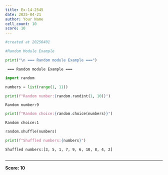 ```yaml
---
title: Ex-14-2545
date: 2025-04-21
author: Your Name
cell_count: 10
score: 10
---
```


```python
#created at 20250401
```


```python
#Random Module Example
```


```python
print("\n === Random module Example ===")
```

    
     === Random module Example ===



```python
import random
```


```python
numbers = list(range(1, 11))
```


```python
print(f"Random number:{random.randint(1, 10)}")
```

    Random number:9



```python
print(f"Random choice:{random.choice(numbers)}")
```

    Random choice:1



```python
random.shuffle(numbers)
```


```python
print(f"Shuffled numbers:{numbers}")
```

    Shuffled numbers:[3, 5, 1, 7, 9, 6, 10, 8, 4, 2]



```python

```


---
**Score: 10**